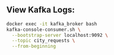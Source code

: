 ## View Kafka Logs:

``` bash
docker exec -it kafka_broker bash
kafka-console-consumer.sh \
  --bootstrap-server localhost:9092 \
  --topic city_requests \
  --from-beginning
```